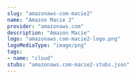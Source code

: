 ```yaml
---
slug: "amazonaws-com-macie2"
name: "Amazon Macie 2"
provider: "amazonaws.com"
description: "Amazon Macie"
logo: "amazonaws.com-macie2-logo.png"
logoMediaType: "image/png"
tags:
- name: "cloud"
stubs: "amazonaws.com-macie2-stubs.json"
---
```


